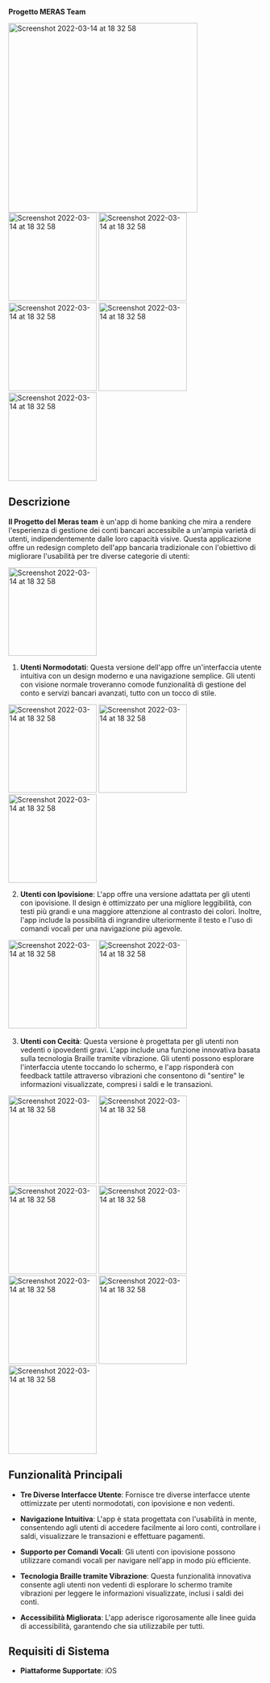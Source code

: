 **Progetto MERAS Team**

<img width="375" alt="Screenshot 2022-03-14 at 18 32 58" src="https://github.com/AntoDamore/Braille/assets/92515082/0579aa5a-5fa4-4c4f-9bab-564f44fb17ba">


<img width="175" alt="Screenshot 2022-03-14 at 18 32 58" src="https://github.com/AntoDamore/BrailleBankApp/assets/92515082/e48dfc69-4ae5-49d2-8c42-7c61248aa700">

<img width="175" alt="Screenshot 2022-03-14 at 18 32 58" src="https://github.com/AntoDamore/BrailleBankApp/assets/92515082/668e1868-9b60-4484-9619-63f946fe1d07">

<img width="175" alt="Screenshot 2022-03-14 at 18 32 58" src="https://github.com/AntoDamore/BrailleBankApp/assets/92515082/c9d4d777-dba2-4ce4-9862-7b85cbd0d527">

<img width="175" alt="Screenshot 2022-03-14 at 18 32 58" src="https://github.com/AntoDamore/BrailleBankApp/assets/92515082/c7103ce0-3713-4e91-b58c-9f9508b0e27d">
<img width="175" alt="Screenshot 2022-03-14 at 18 32 58" src="https://github.com/AntoDamore/BrailleBankApp/assets/92515082/47b0eee9-241f-4aaf-bd03-0904c24e6094">


## Descrizione

**Il Progetto del Meras team** è un'app di home banking che mira a rendere l'esperienza di gestione dei conti bancari accessibile a un'ampia varietà di utenti, indipendentemente dalle loro capacità visive. Questa applicazione offre un redesign completo dell'app bancaria tradizionale con l'obiettivo di migliorare l'usabilità per tre diverse categorie di utenti:
  
<img width="175" alt="Screenshot 2022-03-14 at 18 32 58" src="https://github.com/AntoDamore/BrailleBankApp/assets/92515082/d4de12ad-e0f7-4f62-981b-246c60d8f537">

1. **Utenti Normodotati**: Questa versione dell'app offre un'interfaccia utente intuitiva con un design moderno e una navigazione semplice. Gli utenti con visione normale troveranno comode funzionalità di gestione del conto e servizi bancari avanzati, tutto con un tocco di stile.
   
<img width="175" alt="Screenshot 2022-03-14 at 18 32 58" src="https://github.com/AntoDamore/BrailleBankApp/assets/92515082/c8f1da91-d8b0-45fc-afaf-1244c9132785">

<img width="175" alt="Screenshot 2022-03-14 at 18 32 58" src="https://github.com/AntoDamore/BrailleBankApp/assets/92515082/5d8ae939-e4dc-448d-91dd-fbf398b3b779">

<img width="175" alt="Screenshot 2022-03-14 at 18 32 58" src="https://github.com/AntoDamore/BrailleBankApp/assets/92515082/38be7140-d515-4d21-acce-046b2d286df9">



2. **Utenti con Ipovisione**: L'app offre una versione adattata per gli utenti con ipovisione. Il design è ottimizzato per una migliore leggibilità, con testi più grandi e una maggiore attenzione al contrasto dei colori. Inoltre, l'app include la possibilità di ingrandire ulteriormente il testo e l'uso di comandi vocali per una navigazione più agevole.
   
<img width="175" alt="Screenshot 2022-03-14 at 18 32 58" src="https://github.com/AntoDamore/BrailleBankApp/assets/92515082/878c85f4-4cd2-4eb9-9046-71a25a888ff5">
<img width="175" alt="Screenshot 2022-03-14 at 18 32 58" src="https://github.com/AntoDamore/BrailleBankApp/assets/92515082/c9ebc02a-67a8-4c23-a254-fc2f8b0ed46c">


3. **Utenti con Cecità**: Questa versione è progettata per gli utenti non vedenti o ipovedenti gravi. L'app include una funzione innovativa basata sulla tecnologia Braille tramite vibrazione. Gli utenti possono esplorare l'interfaccia utente toccando lo schermo, e l'app risponderà con feedback tattile attraverso vibrazioni che consentono di "sentire" le informazioni visualizzate, compresi i saldi e le transazioni.
   
<img width="175" alt="Screenshot 2022-03-14 at 18 32 58" src="https://github.com/AntoDamore/BrailleBankApp/assets/92515082/1b47b944-4327-498d-befb-28bbc990750e">

<img width="175" alt="Screenshot 2022-03-14 at 18 32 58" src="https://github.com/AntoDamore/BrailleBankApp/assets/92515082/1b47b944-4327-498d-befb-28bbc990750e">

<img width="175" alt="Screenshot 2022-03-14 at 18 32 58" src="https://github.com/AntoDamore/BrailleBankApp/assets/92515082/387e0c40-6694-400a-898f-598ef548991c">

<img width="175" alt="Screenshot 2022-03-14 at 18 32 58" src="https://github.com/AntoDamore/BrailleBankApp/assets/92515082/df8fc5e3-e195-4be7-874d-98911841c30c">

<img width="175" alt="Screenshot 2022-03-14 at 18 32 58" src="https://github.com/AntoDamore/BrailleBankApp/assets/92515082/212adef1-a04c-432a-b46d-100d1fe79817">

<img width="175" alt="Screenshot 2022-03-14 at 18 32 58" src="https://github.com/AntoDamore/BrailleBankApp/assets/92515082/bb552b2a-54b4-49d8-b36c-ecf4fdbf10ce">

<img width="175" alt="Screenshot 2022-03-14 at 18 32 58" src="https://github.com/AntoDamore/BrailleBankApp/assets/92515082/a1f51354-518a-473b-9138-a0d98c75f141">


## Funzionalità Principali

- **Tre Diverse Interfacce Utente**: Fornisce tre diverse interfacce utente ottimizzate per utenti normodotati, con ipovisione e non vedenti.

- **Navigazione Intuitiva**: L'app è stata progettata con l'usabilità in mente, consentendo agli utenti di accedere facilmente ai loro conti, controllare i saldi, visualizzare le transazioni e effettuare pagamenti.

- **Supporto per Comandi Vocali**: Gli utenti con ipovisione possono utilizzare comandi vocali per navigare nell'app in modo più efficiente.

- **Tecnologia Braille tramite Vibrazione**: Questa funzionalità innovativa consente agli utenti non vedenti di esplorare lo schermo tramite vibrazioni per leggere le informazioni visualizzate, inclusi i saldi dei conti.

- **Accessibilità Migliorata**: L'app aderisce rigorosamente alle linee guida di accessibilità, garantendo che sia utilizzabile per tutti.

## Requisiti di Sistema

- **Piattaforme Supportate**: iOS 


